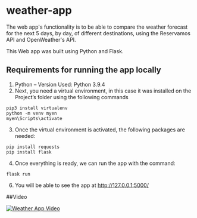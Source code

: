 # weather-app
The web app's functionality is to be able to compare the weather forecast for the next 5 days, by day, of different destinations, using the Reservamos API and OpenWeather's API.

This Web app was built using Python and Flask.
## Requirements for running the app locally

1.	Python – Version Used: Python 3.9.4
2.	Next, you need a virtual environment, in this case it was installed on the Project’s folder using the following commands
```
pip3 install virtualenv
python -m venv myen
myen\Scripts\activate
```
3.	Once the virtual environment is activated, the following packages are needed:
```
pip install requests
pip install flask
```
4.	Once everything is ready, we can run the app with the command:
```
flask run
```
6.	You will be able to see the app at http://127.0.0.1:5000/

##Video

[![Weather App Video](https://img.youtube.com/vi/nXLOhRnPqM4/0.jpg)](https://www.youtube.com/watch?v=nXLOhRnPqM4)

